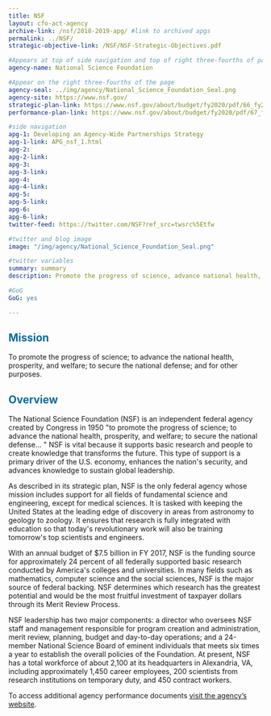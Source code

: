 ```yaml
---
title: NSF
layout: cfo-act-agency
archive-link: /nsf/2018-2019-apg/ #link to archived apgs
permalink: ../NSF/
strategic-objective-link: /NSF/NSF-Strategic-Objectives.pdf

#Appears at top of side navigation and top of right three-fourths of page
agency-name: National Science Foundation

#Appear on the right three-fourths of the page
agency-seal: ../img/agency/National_Science_Foundation_Seal.png
agency-site: https://www.nsf.gov/
strategic-plan-link: https://www.nsf.gov/about/budget/fy2020/pdf/66_fy2020.pdf
performance-plan-link: https://www.nsf.gov/about/budget/fy2020/pdf/67_fy2020.pdf

#side navigation
apg-1: Developing an Agency-Wide Partnerships Strategy
apg-1-link: APG_nsf_1.html
apg-2:
apg-2-link:
apg-3:
apg-3-link:
apg-4:
apg-4-link:
apg-5:
apg-5-link:
apg-6:
apg-6-link:
twitter-feed: https://twitter.com/NSF?ref_src=twsrc%5Etfw

#twitter and blog image
image: "/img/agency/National_Science_Foundation_Seal.png"

#twitter variables
summary: summary
description: Promote the progress of science, advance national health, prosperity, and welfare, and secure the national defense.

#GoG
GoG: yes

---
```


<div class="usa-grid usa-graphic_list-row">
  <div class="usa-width-one-whole usa-media_block agency-page-section">
    <h2 style="color:#046b99;">Mission</h2>
    <p>To promote the progress of science; to advance the national health, prosperity, and welfare; to secure the national defense; and for other purposes.</p>
  </div>
</div>

<div class="usa-grid usa-graphic_list-row">
  <div class="usa-width-one-whole usa-media_block agency-page-section">
    <h2 style="color:#046b99;">Overview</h2>
    <p>The National Science Foundation (NSF) is an independent federal agency created by Congress in 1950 &quot;to promote the progress of science; to advance the national health, prosperity, and welfare; to secure the national defense&#x2026; &quot; NSF is vital because it supports basic research and people to create knowledge that transforms the future. This type of support is a primary driver of the U.S. economy, enhances the nation&apos;s security, and advances knowledge to sustain global leadership.
    </p>
    <p>As described in its strategic plan, NSF is the only federal agency whose mission includes support for all fields of fundamental science and engineering, except for medical sciences. It is tasked with keeping the United States at the leading edge of discovery in areas from astronomy to geology to zoology. It ensures that research is fully integrated with education so that today&apos;s revolutionary work will also be training tomorrow&apos;s top scientists and engineers.
    </p>
    <p>With an annual budget of $7.5 billion in FY 2017, NSF is the funding source for approximately 24 percent of all federally supported basic research conducted by America&apos;s colleges and universities. In many fields such as mathematics, computer science and the social sciences, NSF is the major source of federal backing. NSF determines which research has the greatest potential and would be the most fruitful investment of taxpayer dollars through its Merit Review Process.
    </p>
    <p>NSF leadership has two major components: a director who oversees NSF staff and management responsible for program creation and administration, merit review, planning, budget and day-to-day operations; and a 24-member National Science Board of eminent individuals that meets six times a year to establish the overall policies of the Foundation. At present, NSF has a total workforce of about 2,100 at its headquarters in Alexandria, VA, including approximately 1,450 career employees, 200 scientists from research institutions on temporary duty, and 450 contract workers.
    </p>
  </div>
</div>

<div class="usa-grid usa-graphic_list-row">
  <div class="usa-width-one-whole usa-media_block">
    <p>To access additional agency performance documents <a href="https://www.nsf.gov/about/performance/" target="_blank">visit the agency’s website</a>.</p>
  </div>
</div>
